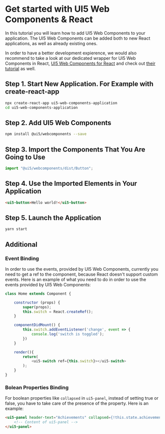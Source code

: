 # Get started with UI5 Web Components & React

In this tutorial you will learn how to add UI5 Web Components to your application. The UI5 Web Components can be added both to new React applications, as well as already existing ones.

In order to have a better development expierence, we would also recommend to take a look at our dedicated wrapper for UI5 Web Components in React, [UI5 Web Components for React](https://github.com/SAP/ui5-webcomponents-react) and check out [their tutorial](https://developers.sap.com/mission.react-spa.html) as well.

## Step 1. Start New Application. For Example with create-react-app

```bash
npx create-react-app ui5-web-components-application
cd ui5-web-components-application
```

## Step 2. Add UI5 Web Components

```bash
npm install @ui5/webcomponents --save
```

## Step 3. Import the Components That You Are Going to Use

```js
import "@ui5/webcomponents/dist/Button";
```

## Step 4. Use the Imported Elements in Your Application

```html
<ui5-button>Hello world!</ui5-button>
```

## Step 5. Launch the Application

```bash
yarn start
```

## Additional

### Event Binding

In order to use the events, provided by UI5 Web Components, currently you need to get a ref to the component, because React doesn't support custom events. Here is an example of what you need to do in order to use the events provided by UI5 Web Components:

```js
class Home extends Component {

    constructor (props) {
        super(props);
        this.switch = React.createRef();
    }

    componentDidMount() {
        this.switch.addEventListener('change', event => {
            console.log('switch is toggled');
        })
    }

    render(){
        return(
            <ui5-switch ref={this.switch}></ui5-switch>
        );
    }
}
```

### Bolean Properties Binding

For boolean properties like ```collapsed```  in ```ui5-panel```, instead of setting true or false, you have to take care of the presence of the property. Here is an example:

```html
<ui5-panel header-text="Achievements" collapsed={!this.state.achievements.length || undefined}>
    <!-- Content of ui5-panel -->
</ui5-panel>
```
